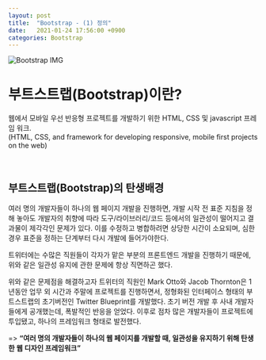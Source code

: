 ```yaml
---
layout: post
title:  "Bootstrap - (1) 정의"
date:   2021-01-24 17:56:00 +0900
categories: Bootstrap
---
```

![Bootstrap IMG](https://blog.kakaocdn.net/dn/cVbR6u/btqUBvEN7Ie/GKW5WKim8mqZoQx1nUVbLK/img.png)

# 부트스트랩(Bootstrap)이란?

웹에서 모바일 우선 반응형 프로젝트를 개발하기 위한 HTML, CSS 및 javascript 프레임 워크.<br>(HTML, CSS, and framework for developing responsive, mobile first projects on the web)

<br>

## 부트스트랩(Bootstrap)의 탄생배경

여러 명의 개발자들이 하나의 웹 페이지 개발을 진행하면, 개발 시작 전 표준 지침을 정해 놓아도 개발자의 취향에 따라 도구/라이브러리/코드 등에서의 일관성이 떨어지고 결과물이 제각각인 문제가 있다. 이를 수정하고 병합하려면 상당한 시간이 소요되며, 심한 경우 표준을 정하는 단계부터 다시 개발에 들어가야한다.


트위터에는 수많은 직원들이 각자가 맡은 부분의 프론트엔드 개발을 진행하기 때문에, 위와 같은 일관성 유지에 관한 문제에 항상 직면하곤 했다.


위와 같은 문제점을 해결하고자 트위터의 직원인 Mark Otto와 Jacob Thornton은 1년동안 업무 외 시간과 주말에 프로젝트를 진행하면서, 정형화된 인터페이스 형태의 부트스트랩의 초기버전인 Twitter Blueprint를 개발했다. 초기 버전 개발 후 사내 개발자들에게 공개했는데, 폭발적인 반응을 얻었다. 이후로 점차 많은 개발자들이 프로젝트에 투입됐고, 하나의 프레임워크 형태로 발전했다.  

=> **“여러 명의 개발자들이 하나의 웹 페이지를 개발할 때,
일관성을 유지하기 위해 탄생한 웹 디자인 프레임워크”**
